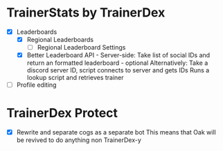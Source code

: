  # TrainerStats by TrainerDex
 - [x] Leaderboards
    - [x] Regional Leaderboards
      - [ ] Regional Leaderboard Settings
    - [x] Better Leaderboard API - Server-side: Take list of social IDs and return an formatted leaderboard - optional
                                   Alternatively: Take a discord server ID, script connects to server and gets IDs
                                   Runs a lookup script and retrieves trainer
 - [ ] Profile editing
 
 # TrainerDex Protect
 - [x] Rewrite and separate cogs as a separate bot
	   This means that Oak will be revived to do anything non TrainerDex-y
 
